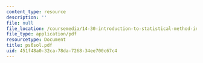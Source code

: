 ```yaml
---
content_type: resource
description: ''
file: null
file_location: /coursemedia/14-30-introduction-to-statistical-method-in-economics-spring-2006/451f48a032ca78da726834ee700c67c4_ps6sol.pdf
file_type: application/pdf
resourcetype: Document
title: ps6sol.pdf
uid: 451f48a0-32ca-78da-7268-34ee700c67c4
---
```

